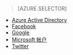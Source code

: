 > [AZURE.SELECTOR]
- [Azure Active Directory](/documentation/articles/app-service-mobile-how-to-configure-active-directory-authentication/)
- [Facebook](/documentation/articles/app-service-mobile-how-to-configure-facebook-authentication/)
- [Google](/documentation/articles/app-service-mobile-how-to-configure-google-authentication/)
- [Microsoft 帐户](/documentation/articles/app-service-mobile-how-to-configure-microsoft-authentication/)
- [Twitter](/documentation/articles/app-service-mobile-how-to-configure-twitter-authentication/)

<!---HONumber=Mooncake_0919_2016-->